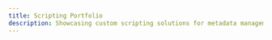 ```yaml
---
title: Scripting Portfolio
description: Showcasing custom scripting solutions for metadata management, library workflows, and electronic resource optimization.
---
```

